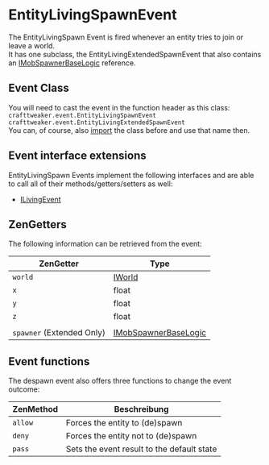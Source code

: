 # EntityLivingSpawnEvent

The EntityLivingSpawn Event is fired whenever an entity tries to join or leave a world.  
It has one subclass, the EntityLivingExtendedSpawnEvent that also contains an [IMobSpawnerBaseLogic](/Vanilla/TileEntity/IMobSpawnerBaseLogic) reference.

## Event Class

You will need to cast the event in the function header as this class:  
`crafttweaker.event.EntityLivingSpawnEvent`  
`crafttweaker.event.EntityLivingExtendedSpawnEvent`  
You can, of course, also [import](/AdvancedFunctions/Import/) the class before and use that name then.

## Event interface extensions

EntityLivingSpawn Events implement the following interfaces and are able to call all of their methods/getters/setters as well:

- [ILivingEvent](/Vanilla/Events/Events/ILivingEvent/)

## ZenGetters

The following information can be retrieved from the event:

| ZenGetter                 | Type                                                             |
| ------------------------- | ---------------------------------------------------------------- |
| `world`                   | [IWorld](/Vanilla/World/IWorld/)                                 |
| `x`                       | float                                                            |
| `y`                       | float                                                            |
| `z`                       | float                                                            |
|                           |                                                                  |
| `spawner` (Extended Only) | [IMobSpawnerBaseLogic](/Vanilla/TileEntity/IMobSpawnerBaseLogic) |

## Event functions

The despawn event also offers three functions to change the event outcome:

| ZenMethod | Beschreibung                               |
| --------- | ------------------------------------------ |
| `allow`   | Forces the entity to (de)spawn             |
| `deny`    | Forces the entity not to (de)spawn         |
| `pass`    | Sets the event result to the default state |